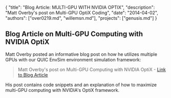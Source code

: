 {
	"title": "Blog Article: MULTI-GPU WITH NVIDIA OPTIX",
	"description": "Matt Overby's post on Multi-GPU OptiX Coding",
	"date": "2014-04-02",
	"authors": ["over0219.md", "willemsn.md"],
	"projects": ["genusis.md"]
}

Blog Article on Multi-GPU Computing with NVIDIA OptiX
-----------------------------------------------------

Matt Overby posted an informative blog post on how he utilizes multiple GPUs with our QUIC EnvSim environment simulation framework:

> Matt Overby's post on Multi-GPU Computing with NVIDIA OptiX - [Link to Blog Article](http://mcexp.wordpress.com/2014/03/28/multi-gpu-with-nvidia-optix/)

His post contains code snippets and an explanation of how to maximize multi-GPU computing with NVIDIA's OptiX framework.

